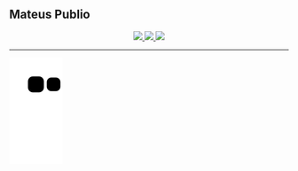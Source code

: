 ## Mateus Publio
<div align="center">
<a href="https://github.com/maatpublio"> 
  <img height="180em" src="https://github-readme-stats.vercel.app/api?username=MaaTPublio&show_icons=true&theme=codeSTACKr&include_all_commits=true&count_private=true"/>
  <img height="180em" src="https://github-readme-stats.vercel.app/api/top-langs/?username=MaaTPublio&layout=compact&langs_count=7&theme=codeSTACKr"/>
  <img height="180em"  src="https://cdn.discordapp.com/attachments/734150758953648188/955891129449078784/Webp.net-gifmaker.gif"/>
  </div>
<hr>

  ![Snake animation](https://github.com/maatpublio/maatpublio/blob/output/github-contribution-grid-snake.svg)
